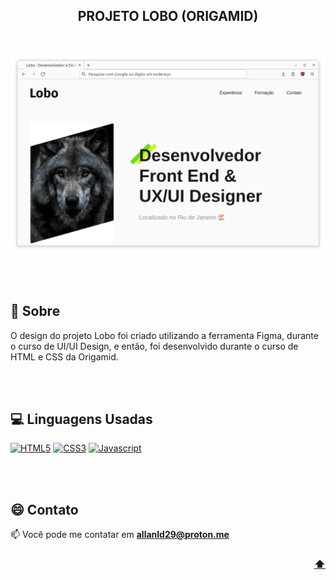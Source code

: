 <div align="center">
  
  <!-- PROJECT NAME
  --------------------------------------------------------------------->
  ## PROJETO LOBO (ORIGAMID)
  
  <br>

  <!-- PROJECT IMAGE
  --------------------------------------------------------------------->  
  ![screenshot](screenshot/screenshot.png)
</div>
<br><br>

<!-- PROJECT ABOUT
--------------------------------------------------------------------->
## 📝 Sobre
O design do projeto Lobo foi criado utilizando a ferramenta Figma, durante o curso de UI/UI Design, e então, foi desenvolvido durante o curso de HTML e CSS da Origamid.

<!-- PROJECT TECHS
--------------------------------------------------------------------->
<br><br>
## 💻 Linguagens Usadas
[![HTML5](https://img.shields.io/badge/html5-%23E34F26.svg?style=for-the-badge&logo=html5&logoColor=white)]()
[![CSS3](https://img.shields.io/badge/css3-%233029FB.svg?style=for-the-badge&logo=css3&logoColor=white)]()
[![Javascript](https://img.shields.io/badge/javascript-%23E2DE20.svg?style=for-the-badge&logo=javascript&logoColor=black)]()

<!-- PROJECT CONTACT
--------------------------------------------------------------------->
<br><br>
## 😄 Contato
📫 Você pode me contatar em **allanld29@proton.me**

<!-- BACK
--------------------------------------------------------------------->
<h3 align="right"><a href="#top">⬆️</a></h3>

